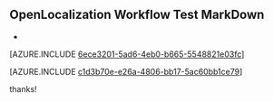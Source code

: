 ## OpenLocalization Workflow Test MarkDown
* 

[AZURE.INCLUDE [6ece3201-5ad6-4eb0-b665-5548821e03fc](calleeMd1.md)]



[AZURE.INCLUDE [c1d3b70e-e26a-4806-bb17-5ac60bb1ce79](calleeMd2.md)]

 
thanks!